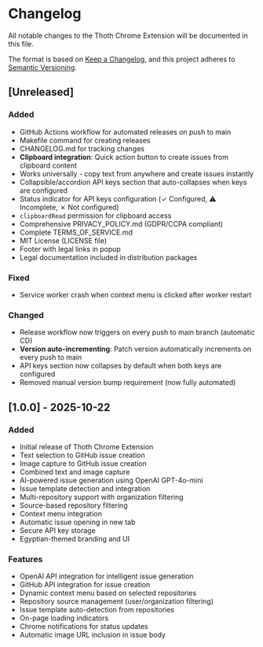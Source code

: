 # Changelog

All notable changes to the Thoth Chrome Extension will be documented in this file.

The format is based on [Keep a Changelog](https://keepachangelog.com/en/1.0.0/),
and this project adheres to [Semantic Versioning](https://semver.org/spec/v2.0.0.html).

## [Unreleased]

### Added
- GitHub Actions workflow for automated releases on push to main
- Makefile command for creating releases
- CHANGELOG.md for tracking changes
- **Clipboard integration**: Quick action button to create issues from clipboard content
- Works universally - copy text from anywhere and create issues instantly
- Collapsible/accordion API keys section that auto-collapses when keys are configured
- Status indicator for API keys configuration (✓ Configured, ⚠ Incomplete, ✗ Not configured)
- `clipboardRead` permission for clipboard access
- Comprehensive PRIVACY_POLICY.md (GDPR/CCPA compliant)
- Complete TERMS_OF_SERVICE.md
- MIT License (LICENSE file)
- Footer with legal links in popup
- Legal documentation included in distribution packages

### Fixed
- Service worker crash when context menu is clicked after worker restart

### Changed
- Release workflow now triggers on every push to main branch (automatic CD)
- **Version auto-incrementing**: Patch version automatically increments on every push to main
- API keys section now collapses by default when both keys are configured
- Removed manual version bump requirement (now fully automated)

## [1.0.0] - 2025-10-22

### Added
- Initial release of Thoth Chrome Extension
- Text selection to GitHub issue creation
- Image capture to GitHub issue creation
- Combined text and image capture
- AI-powered issue generation using OpenAI GPT-4o-mini
- Issue template detection and integration
- Multi-repository support with organization filtering
- Source-based repository filtering
- Context menu integration
- Automatic issue opening in new tab
- Secure API key storage
- Egyptian-themed branding and UI

### Features
- OpenAI API integration for intelligent issue generation
- GitHub API integration for issue creation
- Dynamic context menu based on selected repositories
- Repository source management (user/organization filtering)
- Issue template auto-detection from repositories
- On-page loading indicators
- Chrome notifications for status updates
- Automatic image URL inclusion in issue body
